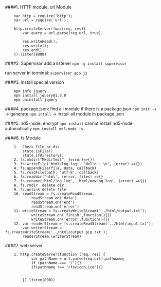 ####1. HTTP module, url Module
```
    var http = require('http');
    var url = require('url');

    http.createServer(func(req, res){
        var query = url.parse(req.url, true);        

        res.writeHead();
        res.write();
        res.end();    
    }).listen(8888)
```


####2. Supervisor
add a listener
`npm -g install supervisor`

run server in terminal: `supervisor app.js`

####3. Install special version 
```
    npm info jquery
    npm install jquery@1.8.0
    npm uninstall jquery
```

####4. package.json:
    find all module if there is a package.json 
    `npm init -s`   -> generate 
    `npm intall`    -> install all module in package.json

####5. nd5-node: encrypt
    `npm install` cannot install nd5-node automatically
    `npm install md5-node -s`
    
####6. fs Module    
```
    1.  Check file or dic
        state.isFile()
        state.ifDirectory()
    2. fs.mkdir("MkdirTest", (error)=>{})
    3. fs.writeFile('html/log.log', 'Hello ~ \n', (error) =>{})
    4. fs.appendFile(file, data, callback)
    5. fs.readFile(path, 'utf-8', callback)
    6. fs.readdir('html', (error, files) =>{}
    7. fs.rename('html/log.log', 'html/newLog.log', (error) =>{})
    8. fs.rmdir  delete dir
    9. fs.unlink delete file
    10. readStream = fs.createReadStream:
            readStream.on('data')
            readStream.on('end')
            readStream.on('error')
    11. writeStream = fs.createWriteStream('../html/output.txt');
            writeStream.on('finish',function(){})
            writeStream.on('error',function(){})
    12. var readerStream = fs.createReadStream('../html/input.txt');
        var writerStream = fs.createWriteStream('../html/output_pip.txt');
        readerStream.(writerStream)
```

####7. web server
```
    1. http.createServer(function (req, res) {
            var pathName = url.parse(req.url).pathname;
            if (pathName === '/'){}
            if(pathName !== '/favicon.ico'){}
            

        }).listen(8001)

```
    
    
        
